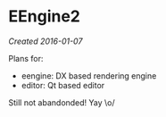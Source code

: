 EEngine2
========
*Created 2016-01-07*

Plans for:
- eengine: DX based rendering engine
- editor:  Qt based editor

Still not abandonded! Yay \o/
